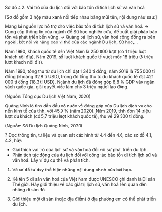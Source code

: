 Sơ đồ 4.2. Vai trò của du lịch đối với bảo tồn di tích lịch sử và văn hoá

[Sơ đồ gồm 3 hộp màu xanh nối tiếp nhau bằng mũi tên, nội dung như sau:]

Mang lại nguồn lực hỗ trợ cho việc bảo tồn di tích lịch sử và văn hoá. → Cung cấp thông tin của ngành để Sử học nghiên cứu, đề xuất giải pháp bảo tồn và phát triển bền vững. → Quảng bá lịch sử, văn hoá công đồng ra bên ngoài; kết nối và nâng cao vị thế của các ngành Du lịch, Sử học,...

Năm 1990, khách quốc tế đến Việt Nam là 250 000 lượt (có 1 triệu lượt khách nội địa). Năm 2019, số lượt khách quốc tế vượt mốc 18 triệu (5 triệu lượt khách nội địa).

Năm 1990, tổng thu từ du lịch chỉ đạt 1 340 tỉ đồng; năm 2019 là 755 000 tỉ đồng (khoảng 32,8 tỉ USD), trong đó tổng thu từ du khách quốc tế đạt 421 000 tỉ đồng (18,3 tỉ USD). Ngành du lịch đã đóng góp 8,8 % GDP vào ngân sách quốc gia, giải quyết việc làm cho 3 triệu người lao động.

(Nguồn: Tổng cục Du lịch Việt Nam, 2020)

Quảng Ninh là tỉnh dẫn đầu cả nước về đóng góp của Du lịch dịch vụ cho nền kinh tế của tỉnh, với 45,9 % (năm 2020). Năm 2019, tỉnh đón 14 triệu lượt du khách (có 5,7 triệu lượt khách quốc tế), thu về 29 500 tỉ đồng.

(Nguồn: Sở Du lịch Quảng Ninh, 2020)

? Đọc thông tin, tư liệu và quan sát các hình từ 4.4 đến 4.6, các sơ đồ 4.1, 4.2, hãy:
- Giải thích vai trò của lịch sử và văn hoá đối với sự phát triển du lịch.
- Phân tích tác động của du lịch đối với công tác bảo tồn di tích lịch sử và văn hoá.
Lấy ví dụ cụ thể và phân tích.

1. Vẽ sơ đồ tư duy thể hiện những nội dung chính của bài học.

2. Kể tên 5 di sản văn hoá của Việt Nam được UNESCO ghi danh là Di sản Thế giới. Hãy giới thiệu về các giá trị lịch sử, văn hoá liên quan đến những di sản đó.

3. Giới thiệu một di sản (hoặc địa điểm) ở địa phương em có thể phát triển du lịch.